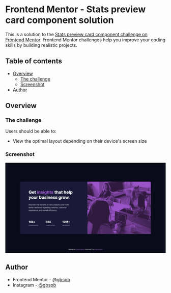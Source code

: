 # Frontend Mentor - Stats preview card component solution

This is a solution to the [Stats preview card component challenge on Frontend Mentor](https://www.frontendmentor.io/challenges/stats-preview-card-component-8JqbgoU62). Frontend Mentor challenges help you improve your coding skills by building realistic projects. 

## Table of contents

- [Overview](#overview)
  - [The challenge](#the-challenge)
  - [Screenshot](#screenshot)
- [Author](#author)

## Overview

### The challenge

Users should be able to:

- View the optimal layout depending on their device's screen size

### Screenshot

![](./screenshot.jpg)

## Author

- Frontend Mentor - [@gbspb](https://www.frontendmentor.io/profile/gbspb)
- Instagram - [@gbspb](https://www.instagram.com/gbspb)